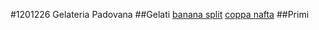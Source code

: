 #1201226
Gelateria Padovana
##Gelati
[banana split](./Gelati/banana_split.md)
[coppa nafta](./Gelati/coppa_nafta.md)
##Primi
